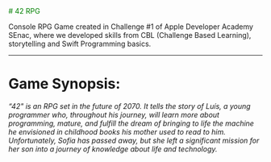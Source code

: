 <span style="color: #008000">
# 42 RPG
</span>

Console RPG Game created in Challenge #1 of Apple Developer Academy SEnac, where we developed skills from CBL (Challenge Based Learning), storytelling and Swift Programming basics.
<hr>

# Game Synopsis:

<em> “42" is an RPG set in the future of 2070. It tells the story of Luís, a young programmer who, throughout his journey, will learn more about programming, mature, and fulfill the dream of bringing to life the machine he envisioned in childhood books his mother used to read to him. Unfortunately, Sofia has passed away, but she left a significant mission for her son into a journey of knowledge about life and technology. </em>
